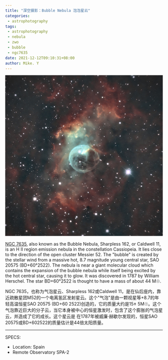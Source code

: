 ```yaml
---
title: "深空摄影：Bubble Nebula 泡泡星云"
categories:
 - astrophotography
tags:
 - astrophotography
 - nebula
 - zwo
 - bubble
 - ngc7635
date: 2021-12-12T09:10:31+08:00
author: Mike. Y
---
```


![NGC7635](../../../static/images/NGC7635.jpg)




[NGC 7635](https://en.wikipedia.org/wiki/NGC_7635), also known as the Bubble Nebula, Sharpless 162, or Caldwell 11, is an H II region emission nebula in the constellation Cassiopeia. It lies close to the direction of the open cluster Messier 52. The "bubble" is created by the stellar wind from a massive hot, 8.7 magnitude young central star, SAO 20575 (BD+60°2522). The nebula is near a giant molecular cloud which contains the expansion of the bubble nebula while itself being excited by the hot central star, causing it to glow. It was discovered in 1787 by William Herschel. The star BD+60°2522 is thought to have a mass of about 44 M☉.



NGC 7635，也称为气泡星云、Sharpless 162或Caldwell 11，是在仙后座内，靠近疏散星团M52的一个电离氢区发射星云。这个"气泡"是由一颗视星等+8.7的年轻高温恒星SAO 20575 (BD+60 2522)创造的，它的质量大约是15± 5M☉。这个气泡靠近巨大的分子云，当它本身被中心的恒星激发时，包含了这个膨胀的气泡星云，并造成了它的成长。这个星云是 在1787年被威廉·赫歇尔发现的，恒星SAO 20575或BD+602522的质量估计是44倍太阳质量。

---


SPECS: 
- Location: Spain
- Remote Observatory SPA-2